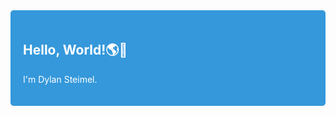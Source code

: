 <div style="background-color: #3498db; color: #ffffff; padding: 20px; border-radius: 5px;">
  <h2>Hello, World!🌎👋</h2>
  <p>I'm Dylan Steimel.</p>
</div>
<!--
**steimel60/steimel60** is a ✨ _special_ ✨ repository because its `README.md` (this file) appears on your GitHub profile.

Here are some ideas to get you started:

- 🔭 I’m currently working on ...
- 🌱 I’m currently learning ...
- 👯 I’m looking to collaborate on ...
- 🤔 I’m looking for help with ...
- 💬 Ask me about ...
- 📫 How to reach me: ...
- 😄 Pronouns: ...
- ⚡ Fun fact: ...
-->
